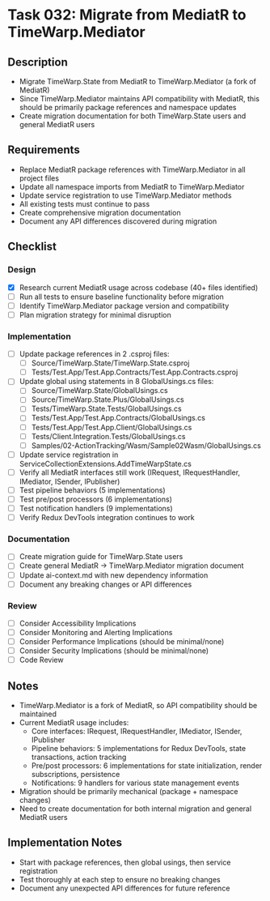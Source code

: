 # Task 032: Migrate from MediatR to TimeWarp.Mediator

## Description

- Migrate TimeWarp.State from MediatR to TimeWarp.Mediator (a fork of MediatR)
- Since TimeWarp.Mediator maintains API compatibility with MediatR, this should be primarily package references and namespace updates
- Create migration documentation for both TimeWarp.State users and general MediatR users

## Requirements

- Replace MediatR package references with TimeWarp.Mediator in all project files
- Update all namespace imports from MediatR to TimeWarp.Mediator
- Update service registration to use TimeWarp.Mediator methods
- All existing tests must continue to pass
- Create comprehensive migration documentation
- Document any API differences discovered during migration

## Checklist

### Design
- [x] Research current MediatR usage across codebase (40+ files identified)
- [ ] Run all tests to ensure baseline functionality before migration
- [ ] Identify TimeWarp.Mediator package version and compatibility
- [ ] Plan migration strategy for minimal disruption

### Implementation
- [ ] Update package references in 2 .csproj files:
  - [ ] Source/TimeWarp.State/TimeWarp.State.csproj
  - [ ] Tests/Test.App/Test.App.Contracts/Test.App.Contracts.csproj
- [ ] Update global using statements in 8 GlobalUsings.cs files:
  - [ ] Source/TimeWarp.State/GlobalUsings.cs
  - [ ] Source/TimeWarp.State.Plus/GlobalUsings.cs
  - [ ] Tests/TimeWarp.State.Tests/GlobalUsings.cs
  - [ ] Tests/Test.App/Test.App.Contracts/GlobalUsings.cs
  - [ ] Tests/Test.App/Test.App.Client/GlobalUsings.cs
  - [ ] Tests/Client.Integration.Tests/GlobalUsings.cs
  - [ ] Samples/02-ActionTracking/Wasm/Sample02Wasm/GlobalUsings.cs
- [ ] Update service registration in ServiceCollectionExtensions.AddTimeWarpState.cs
- [ ] Verify all MediatR interfaces still work (IRequest, IRequestHandler, IMediator, ISender, IPublisher)
- [ ] Test pipeline behaviors (5 implementations)
- [ ] Test pre/post processors (6 implementations)
- [ ] Test notification handlers (9 implementations)
- [ ] Verify Redux DevTools integration continues to work

### Documentation
- [ ] Create migration guide for TimeWarp.State users
- [ ] Create general MediatR → TimeWarp.Mediator migration document
- [ ] Update ai-context.md with new dependency information
- [ ] Document any breaking changes or API differences

### Review
- [ ] Consider Accessibility Implications
- [ ] Consider Monitoring and Alerting Implications
- [ ] Consider Performance Implications (should be minimal/none)
- [ ] Consider Security Implications (should be minimal/none)
- [ ] Code Review

## Notes

- TimeWarp.Mediator is a fork of MediatR, so API compatibility should be maintained
- Current MediatR usage includes:
  - Core interfaces: IRequest, IRequestHandler, IMediator, ISender, IPublisher
  - Pipeline behaviors: 5 implementations for Redux DevTools, state transactions, action tracking
  - Pre/post processors: 6 implementations for state initialization, render subscriptions, persistence
  - Notifications: 9 handlers for various state management events
- Migration should be primarily mechanical (package + namespace changes)
- Need to create documentation for both internal migration and general MediatR users

## Implementation Notes

- Start with package references, then global usings, then service registration
- Test thoroughly at each step to ensure no breaking changes
- Document any unexpected API differences for future reference